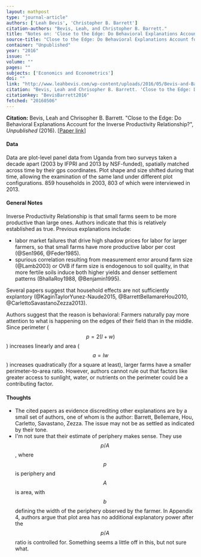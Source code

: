 ```yaml
---
layout: mathpost
type: "journal-article"
authors: ['Leah Bevis', 'Christopher B. Barrett']
citation-authors: "Bevis, Leah, and Christopher B. Barrett."
title: "Notes on: 'Close to the Edge: Do Behavioral Explanations Account for the Inverse Productivity Relationship?', by Leah Bevis and Christopher B. Barrett."
source-title: "Close to the Edge: Do Behavioral Explanations Account for the Inverse Productivity Relationship?"
container: "Unpublished"
year: "2016"
issue: ""
volume: ""
pages: ""
subjects: ['Economics and Econometrics']
doi: ""
link: "http://www.leahbevis.com/wp-content/uploads/2016/05/Bevis-and-Barrett-Edge-Effects-and-the-Inverse-Relationship-April-2016.pdf"
citation: "Bevis, Leah and Chrisopher B. Barrett. 'Close to the Edge: Do Behavioral Explanations Account for the Inverse Productivity Relationship?', *Unpublished* (2016)."
citationkey: "BevisBarrett2016"
fetched: "20160506"
---
```


**Citation:** Bevis, Leah and Chrisopher B. Barrett. "Close to the Edge: Do Behavioral Explanations Account for the Inverse Productivity Relationship?", *Unpublished* (2016). [[Paper link](http://www.leahbevis.com/wp-content/uploads/2016/05/Bevis-and-Barrett-Edge-Effects-and-the-Inverse-Relationship-April-2016.pdf)]

#### Data
Data are plot-level panel data from Uganda from two surveys taken a decade apart (2003 by IFPRI and 2013 by NSF-funded), spatially matched across time by their gps coordinates. Plot shape and size shifted during that time, allowing the examination of the same land under different plot configurations. 859 households in 2003, 803 of which were interviewed in 2013.

#### General Notes
Inverse Productivity Relationship is that small farms seem to be more productive than large ones. Authors indicate that this is relatively established as true. Previous explanations include:

* labor market failures that drive high shadow prices for labor for larger farmers, so that small farms have more productive labor per cost (@Sen1966, @Feder1985).
* spurious correlation resulting from measurement error around farm size (@Lamb2003) or OVB if farm size is endogenous to soil quality, in that more fertile soils induce both higher yields and denser settlement patterns (BhallaRoy1988, @Benjamin1995). 

Several papers suggest that household effects are not sufficiently explantory (@KaginTaylorYunez-Naude2015, @BarrettBellamareHou2010, @CarlettoSavastanoZezza2013).

Authors suggest that the reason is behavioral: Farmers naturally pay more attention to what is happening on the edges of their field than in the middle. Since perimeter ($$ p = 2(l + w) $$) increases linearly and area ($$ a = lw$$) increases quadratically (for a square at least), larger farms have a smaller perimeter-to-area ratio. However, authors cannot rule out that factors like greater access to sunlight, water, or nutrients on the perimeter could be a contributing factor.

#### Thoughts
* The cited papers as evidence discrediting other explanations are by a small set of authors, one of whom is the author: Barrett, Bellemare, Hou, Carletto, Savastano, Zezza. The issue may not be as settled as indicated by their tone.
* I'm not sure that their estimate of periphery makes sense. They use $$ p/A $$, where $$ p $$ is periphery and $$ A $$ is area, with $$ b $$ defining the width of the periphery observed by the farmer. In Appendix 4, authors argue that plot area has no additional explanatory power after the $$ p/A $$ ratio is controlled for. Something seems a little off in this, but not sure what.




